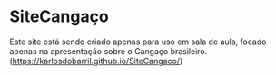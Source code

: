 # SiteCangaço
Este site está sendo criado apenas para uso em sala de aula, focado apenas na apresentação sobre o Cangaço brasileiro.
(https://karlosdobarril.github.io/SiteCangaco/)
